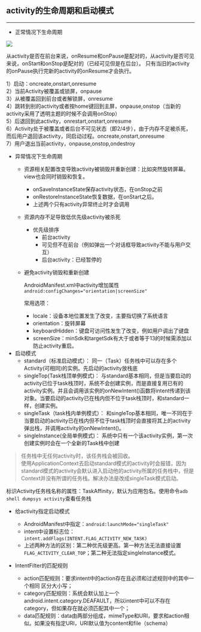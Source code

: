 ## activity的生命周期和启动模式
---

* 正常情况下生命周期

![](https://github.com/bboylin/MyNotebook/blob/master/part1/pic1.png)

从activity是否在前台来说，onResume和onPause是配对的，从activity是否可见来说，onStart和onStop是配对的（已经可见但是在后台）。
只有当旧的activity的onPause执行完新的activity的onResume才会执行。

1）启动：oncreate,onstart,onresume</br>
2）当前Activity被覆盖或锁屏，onpause</br>
3）从被覆盖回到前台或者解锁屏，onresume</br>
4）跳转到别的activity或者按home键回到主屏，onpause,onstop（当新的activity采用了透明主题的时候不会调用onStop）</br>
5）后退回到此activity，onrestart,onstart,onresume</br>
6）Activity处于被覆盖或者后台不可见状态（即2/4步），由于内存不足被杀死，而后用户退回该activity，同启动过程。oncreate,onstart,onresume</br>
7）用户退出当前activity，onpause,onstop,ondestroy</br>

* 异常情况下生命周期
    * 资源相关配置改变导致activity被销毁并重新创建：比如突然旋转屏幕。view也会同时销毁和恢复。
        * onSaveInstanceState保存activity状态，在onStop之前
        * onRestoreInstanceState恢复数据，在onStart之后。
        * 上述两个只有activity异常终止时才会调用
    * 资源内存不足导致低优先级activity被杀死
        * 优先级排序
            * 前台activity
            * 可见但不在前台（例如弹出一个对话框导致activity不能与用户交互）
            * 后台activity：已经暂停的
    * 避免activity销毁和重新创建

        AndroidManifest.xml中activity增加属性`android:configChanges="orientation|screenSize"`
        
        常用选项：
        * locale：设备本地位置发生了改变，主要指切换了系统语言
        * orientation：旋转屏幕
        * keyboardHidden：键盘可访问性发生了改变，例如用户调出了键盘
        * screenSize：minSdk和targetSdk有大于或者等于13的时候需添加以防止activity重启。
* 启动模式
    * standard（标准启动模式）：
同一（Task）任务栈中可以存在多个Activity(可相同)的实例。先启动的activity放栈底
    * singleTop(Task栈顶单例模式)：
与standard基本相同，但是当要启动的activity已位于task栈顶时，系统不会创建实例，而是直接复用已有的activity实例。并且会调用该实例的onNewIntent()函数将intent传递到该对象。当要启动的activity已在栈内但不位于task栈顶时，和standard一样，创建实例。
    * singleTask（task栈内单例模式）：
和singleTop基本相同，唯一不同在于当要启动的activity已在栈内但不位于task栈顶时会直接将其上的activity弹出栈，并调用activity的onNewIntent()。
    * singleInstance(全局单例模式)：
系统中只有一个该activity实例，第一次创建实例时会在一个全新的Task栈中创建

>任务栈中无任何activity时，该任务栈会被回收。</br>使用ApplicationContext去启动standard模式的activity时会报错，因为standard模式的activity会默认进入启动他的activity所属的任务栈中，但是Context并没有所谓的任务栈。解决办法是改成singleTask模式启动。

标识Activity任务栈名称的属性：TaskAffinity，默认为应用包名。使用命令`adb shell dumpsys activity`查看任务栈
* 给activity指定启动模式
    * AndroidManifest中指定：`android:launchMode="singleTask"`
    * intent中设置标志位：`intent.addFlags(INTENT.FLAG_ACTIVITY_NEW_TASK)`
    * 上述两种方法的区别：第二种优先级更高。第一种方法无法直接设置`FLAG_ACTIVITY_CLEAR_TOP`；第二种无法指定singleInstance模式。

* IntentFilter的匹配规则
    * action匹配规则：要求intent中的action存在且必须和过滤规则中的其中一个相同 区分大小写；
    * category匹配规则：系统会默认加上一个android.intent.category.DEAFAULT，所以intent中可以不存在category，但如果存在就必须匹配其中一个；
    * data匹配规则：data由两部分组成，mimeType和URI，要求和action相似。如果没有指定URI，URI默认值为content和file（schema）
    
